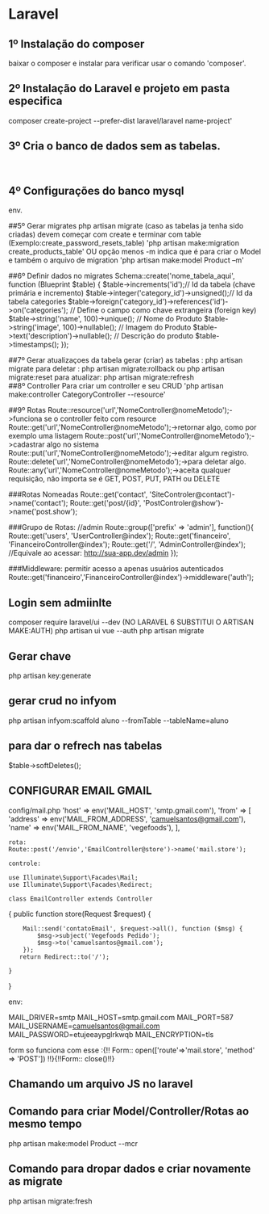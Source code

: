 # Laravel

## 1º Instalação do composer
baixar o composer e instalar para verificar usar o comando 'composer'.
<br>
## 2º Instalação do Laravel e projeto em pasta especifica
composer create-project --prefer-dist laravel/laravel name-project'
<br>
## 3º Cria o banco de dados sem as tabelas.
<br>

## 4º Configurações do banco mysql
env.

##5º Gerar migrates
php artisan migrate (caso as tabelas ja tenha sido criadas)
devem começar com create e terminar com table (Exemplo:create_password_resets_table)
'php artisan make:migration create_products_table' OU
opção menos -m indica que é para criar o Model e também o arquivo de migration
'php artisan make:model Product –m'
<br>

##6º Definir dados no migrates
Schema::create('nome_tabela_aqui', function (Blueprint $table) { 
	$table->increments('id');// Id da tabela (chave primária e incremento)
    $table->integer('category_id')->unsigned();// Id da tabela categories
    $table->foreign('category_id')->references('id')->on('categories'); // Define o campo como chave extrangeira (foreign key)
    $table->string('name', 100)->unique(); // Nome do Produto
    $table->string('image', 100)->nullable(); // Imagem do Produto
    $table->text('description')->nullable(); // Descrição do produto
    $table->timestamps();
});
<br>

##7º Gerar atualizaçoes da tabela
gerar (criar) as tabelas : php artisan migrate
para deletar : php artisan migrate:rollback ou php artisan migrate:reset
para atualizar: php artisan migrate:refresh
<br>
##8º Controller
Para criar um controller e seu CRUD
'php artisan make:controller CategoryController --resource'

##9º Rotas
Route::resource('url','NomeController@nomeMetodo');->funciona se o controller feito com resource
Route::get('url','NomeController@nomeMetodo');->retornar algo, como por exemplo uma listagem
Route::post('url','NomeController@nomeMetodo');->cadastrar algo no sistema
Route::put('url','NomeController@nomeMetodo');->editar algum registro.
Route::delete('url','NomeController@nomeMetodo');->para deletar algo.
Route::any('url','NomeController@nomeMetodo');->aceita qualquer requisição, não importa se é GET, POST, PUT, PATH ou DELETE

###Rotas Nomeadas
Route::get('contact', 'SiteControler@contact')->name('contact');
Route::get('post/{id}', 'PostControler@show')->name('post.show');

###Grupo de Rotas:
//admin
Route::group(['prefix' => 'admin'], function(){
    Route::get('users', 'UserController@index');
    Route::get('financeiro', 'FinanceiroController@index');
    Route::get('/', 'AdminController@index');
    //Equivale ao acessar: http://sua-app.dev/admin
});

###Middleware:
permitir acesso a apenas usuários autenticados
Route::get('financeiro','FinanceiroController@index')->middleware('auth');
<br>

## Login sem admiinlte

composer require laravel/ui --dev (NO LARAVEL 6 SUBSTITUI O ARTISAN MAKE:AUTH)
php artisan ui vue --auth
php artisan migrate

## Gerar chave 

php artisan key:generate

## gerar crud no infyom

php artisan infyom:scaffold aluno --fromTable --tableName=aluno

## para dar o refrech nas tabelas 

$table->softDeletes();

## CONFIGURAR EMAIL GMAIL
   config/mail.php
   'host' => env('MAIL_HOST', 'smtp.gmail.com'),
   'from' => [
        'address' => env('MAIL_FROM_ADDRESS', 'camuelsantos@gmail.com'),
        'name' => env('MAIL_FROM_NAME', 'vegefoods'),
    ],

    rota: 
    Route::post('/envio','EmailController@store')->name('mail.store');

    controle:

    use Illuminate\Support\Facades\Mail;
    use Illuminate\Support\Facades\Redirect;

    class EmailController extends Controller
{
    public function store(Request $request)
    {

        Mail::send('contatoEmail', $request->all(), function ($msg) {
            $msg->subject('Vegefoods Pedido');
            $msg->to('camuelsantos@gmail.com');
        });
       return Redirect::to('/');

    }
}

env:

MAIL_DRIVER=smtp
MAIL_HOST=smtp.gmail.com
MAIL_PORT=587
MAIL_USERNAME=camuelsantos@gmail.com
MAIL_PASSWORD=etujeeaypglrkwqb
MAIL_ENCRYPTION=tls

form so funciona com esse :{!! Form:: open(['route'=>'mail.store', 'method' => 'POST']) !!}{!!Form:: close()!!}

## Chamando um arquivo JS no laravel
   <script type="text/javascript" src="<?php echo asset('public/js/funcao.js')?>"></script>
## Comando para criar Model/Controller/Rotas ao mesmo tempo
   php artisan make:model Product --mcr
## Comando para dropar dados e criar novamente as migrate
   php artisan migrate:fresh
